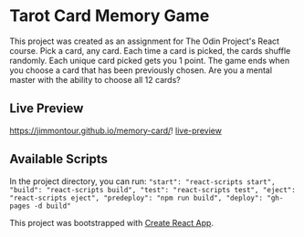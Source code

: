 # Tarot Card Memory Game

This project was created as an assignment for The Odin Project's React course.  Pick a card, any card.  Each time a card is picked, the cards shuffle randomly.  Each unique card picked gets you 1 point.  The game ends when you choose a card that has been previously chosen.  Are you a mental master with the ability to choose all 12 cards?

## Live Preview

https://jimmontour.github.io/memory-card/!
[live-preview](https://jimmontour.github.io/memory-card/)

## Available Scripts

In the project directory, you can run:
`
      "start": "react-scripts start",
      "build": "react-scripts build",
      "test": "react-scripts test",
      "eject": "react-scripts eject",
      "predeploy": "npm run build",
      "deploy": "gh-pages -d build"
`

This project was bootstrapped with [Create React App](https://github.com/facebook/create-react-app).
